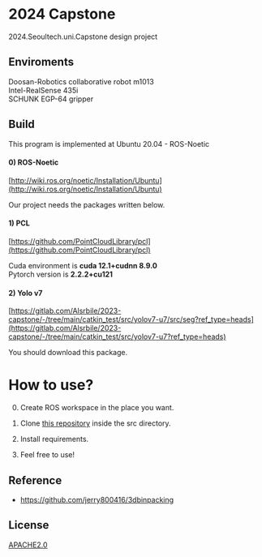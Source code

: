 # 2024 Capstone
2024.Seoultech.uni.Capstone design project 

## Enviroments
Doosan-Robotics collaborative robot m1013 <br>
Intel-RealSense 435i<br>
SCHUNK EGP-64 gripper<br>

## Build
This program is implemented at Ubuntu 20.04 - ROS-Noetic

#### 0) ROS-Noetic
[http://wiki.ros.org/noetic/Installation/Ubuntu](http://wiki.ros.org/noetic/Installation/Ubuntu)<br>

Our project needs the packages written below.<br>

#### 1) PCL
[https://github.com/PointCloudLibrary/pcl](https://github.com/PointCloudLibrary/pcl)<br>

Cuda environment is **cuda 12.1+cudnn 8.9.0** <br>
Pytorch version is **2.2.2+cu121**

#### 2) Yolo v7

[https://gitlab.com/Alsrbile/2023-capstone/-/tree/main/catkin_test/src/yolov7-u7/src/seg?ref_type=heads](https://gitlab.com/Alsrbile/2023-capstone/-/tree/main/catkin_test/src/yolov7-u7?ref_type=heads)<br>

You should download this package.<br>

# How to use?

0. Create ROS workspace in the place you want.

1. Clone [this repository](https://github.com/2024-Palletizing-System/2024-Capstone.git) inside the src directory.

2. Install requirements.

3. Feel free to use!

## Reference

* https://github.com/jerry800416/3dbinpacking

## License

[APACHE2.0](https://github.com/2024-Palletizing-System/2024-Capstone/blob/97ec6a8b2618ddeaa44a3a86d2a94cd1d58d414c/LICENSE)
